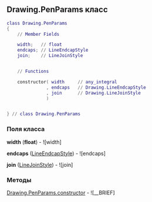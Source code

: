 ## Drawing.PenParams класс


```lua
class Drawing.PenParams
{
    // Member Fields

    width;   // float
    endcaps; // LineEndcapStyle
    join;    // LineJoinStyle


    // Functions

    constructor( width     // any_integral
               , endcaps   // Drawing.LineEndcapStyle
               , join      // Drawing.LineJoinStyle
               )


} // class Drawing.PenParams
```



### Поля класса

**width** (**float**) - ![width]

**endcaps** ([LineEndcapStyle](../LineEndcapStyle.md)) - ![endcaps]

**join** ([LineJoinStyle](../LineJoinStyle.md)) - ![join]


### Методы


[Drawing.PenParams.constructor](../Drawing/PenParams/constructor.md) - ![__BRIEF]


